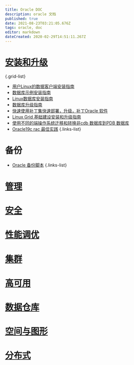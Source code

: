 ```yaml
---
title: Oracle DOC
description: oracle 文档
published: true
date: 2021-08-23T03:21:05.676Z
tags: oracle, doc
editor: markdown
dateCreated: 2020-02-29T14:51:11.267Z
---
```


  
#  [安装和升级](/zh/oracle/安装和升级)
{.grid-list}
- [用户Linux的数据客户端安装指南](/zh/oracle/安装和升级/用户linux的数据客户端安装指南)
- [数据库示例安装指南](/zh/oracle/安装和升级/数据库示例安装指南)
- [Linux数据库安装指南](/zh/oracle/安装和升级/linux数据库安装指南)
- [数据库升级指南](/zh/oracle/安装和升级/数据库升级指南)
- [快速使用补丁集快速部署，升级，补丁Oracle 软件](/zh/oracle/安装和升级/快速使用补丁集快速部署升级补丁oracle软件)
- [Linux Grid 基础建设安装和升级指南](/zh/oracle/linuxgrid基础建设安装和升级指南)
- [使用不同的端操作系统迁移和转换非cdb 数据库到PDB 数据库](/zh/oracle/linuxgrid基础建设安装和升级指南)
- [Oracle19c rac 最佳实践](/zh/oracle/oracle19crac最佳实践)
{.links-list}
# 备份


- [Oracle 备份脚本](/zh/oracle/备份脚本)
{.links-list}
#  [管理](/zh/oracle/管理)
#  [安全](/zh/oracle/安全)
#  [性能调优](/zh/oracle/性能调优)
#  [集群](/zh/oracle/集群)
#  [高可用](/zh/oracle/高可用)
#  [数据仓库](/zh/oracle/数据仓库)
#  [空间与图形](/zh/oracle/空间与图形)
#  [分布式](/zh/oracle/分布式)



